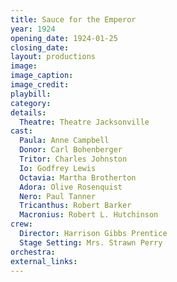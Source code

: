 ```yaml
---
title: Sauce for the Emperor
year: 1924
opening_date: 1924-01-25
closing_date:
layout: productions
image:
image_caption:
image_credit:
playbill:
category:
details:
  Theatre: Theatre Jacksonville
cast:
  Paula: Anne Campbell
  Donor: Carl Bohenberger
  Tritor: Charles Johnston
  Io: Godfrey Lewis
  Octavia: Martha Brotherton
  Adora: Olive Rosenquist
  Nero: Paul Tanner
  Tricanthus: Robert Barker
  Macronius: Robert L. Hutchinson
crew:
  Director: Harrison Gibbs Prentice
  Stage Setting: Mrs. Strawn Perry
orchestra:
external_links:
---
```

